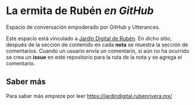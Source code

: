 # La ermita de Rubén *en GitHub*
Espacio de conversación empoderado por GitHub y Utterances. 

Este espacio está vinculado a [Jardín Digital de Rubén](https://jardindigital.rubenrivera.mx). En dicho sitio, después de la sección de contenido en cada **nota** se muestra la sección de comentarios. Cuando un usuario envía un comentario, si aún no ha ocurrido se crea un **issue** en este repositorio para la ruta de la nota y se agrega el comentario.

## Saber más
Para saber más empieze por leer https://jardindigital.rubenrivera.mx/
